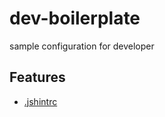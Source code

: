 
# dev-boilerplate

sample configuration for developer

## Features

- [.jshintrc](/tantion/dev-boilerplate/tree/master/jshint)


